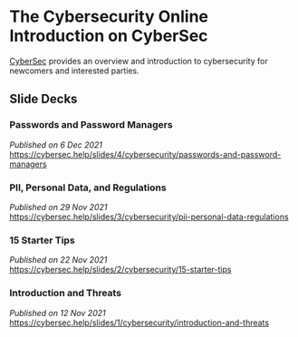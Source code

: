 # The Cybersecurity Online Introduction on CyberSec
[CyberSec](https://cybersec.help) provides an overview and introduction to cybersecurity for newcomers and interested parties.

## Slide Decks

### Passwords and Password Managers
*Published on 6 Dec 2021*  
https://cybersec.help/slides/4/cybersecurity/passwords-and-password-managers

### PII, Personal Data, and Regulations
*Published on 29 Nov 2021*  
https://cybersec.help/slides/3/cybersecurity/pii-personal-data-regulations


### 15 Starter Tips
*Published on 22 Nov 2021*  
https://cybersec.help/slides/2/cybersecurity/15-starter-tips


### Introduction and Threats
*Published on 12 Nov 2021*  
https://cybersec.help/slides/1/cybersecurity/introduction-and-threats
